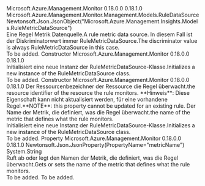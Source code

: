 <Type Name="RuleMetricDataSource" FullName="Microsoft.Azure.Management.Monitor.Management.Models.RuleMetricDataSource">
  <TypeSignature Language="C#" Value="public class RuleMetricDataSource : Microsoft.Azure.Management.Monitor.Management.Models.RuleDataSource" />
  <TypeSignature Language="ILAsm" Value=".class public auto ansi beforefieldinit RuleMetricDataSource extends Microsoft.Azure.Management.Monitor.Management.Models.RuleDataSource" />
  <TypeSignature Language="DocId" Value="T:Microsoft.Azure.Management.Monitor.Management.Models.RuleMetricDataSource" />
  <TypeSignature Language="VB.NET" Value="Public Class RuleMetricDataSource&#xA;Inherits RuleDataSource" />
  <TypeSignature Language="F#" Value="type RuleMetricDataSource = class&#xA;    inherit RuleDataSource" />
  <AssemblyInfo>
    <AssemblyName>Microsoft.Azure.Management.Monitor</AssemblyName>
    <AssemblyVersion>0.18.0.0</AssemblyVersion>
    <AssemblyVersion>0.18.1.0</AssemblyVersion>
  </AssemblyInfo>
  <Base>
    <BaseTypeName>Microsoft.Azure.Management.Monitor.Management.Models.RuleDataSource</BaseTypeName>
  </Base>
  <Interfaces />
  <Attributes>
    <Attribute>
      <AttributeName>Newtonsoft.Json.JsonObject("Microsoft.Azure.Management.Insights.Models.RuleMetricDataSource")</AttributeName>
    </Attribute>
  </Attributes>
  <Docs>
    <summary>
            <span data-ttu-id="fd157-101">Eine Regel Metrik Datenquelle.</span><span class="sxs-lookup"><span data-stu-id="fd157-101">A rule metric data source.</span></span> <span data-ttu-id="fd157-102">In diesem Fall ist der Diskriminatorwert immer RuleMetricDataSource.</span><span class="sxs-lookup"><span data-stu-id="fd157-102">The discriminator value is always RuleMetricDataSource in this case.</span></span>
            </summary>
    <remarks>To be added.</remarks>
  </Docs>
  <Members>
    <Member MemberName=".ctor">
      <MemberSignature Language="C#" Value="public RuleMetricDataSource ();" />
      <MemberSignature Language="ILAsm" Value=".method public hidebysig specialname rtspecialname instance void .ctor() cil managed" />
      <MemberSignature Language="DocId" Value="M:Microsoft.Azure.Management.Monitor.Management.Models.RuleMetricDataSource.#ctor" />
      <MemberSignature Language="VB.NET" Value="Public Sub New ()" />
      <MemberType>Constructor</MemberType>
      <AssemblyInfo>
        <AssemblyName>Microsoft.Azure.Management.Monitor</AssemblyName>
        <AssemblyVersion>0.18.0.0</AssemblyVersion>
        <AssemblyVersion>0.18.1.0</AssemblyVersion>
      </AssemblyInfo>
      <Parameters />
      <Docs>
        <summary>
            <span data-ttu-id="fd157-103">Initialisiert eine neue Instanz der RuleMetricDataSource-Klasse.</span><span class="sxs-lookup"><span data-stu-id="fd157-103">Initializes a new instance of the RuleMetricDataSource class.</span></span>
            </summary>
        <remarks>To be added.</remarks>
      </Docs>
    </Member>
    <Member MemberName=".ctor">
      <MemberSignature Language="C#" Value="public RuleMetricDataSource (string resourceUri = null, string metricName = null);" />
      <MemberSignature Language="ILAsm" Value=".method public hidebysig specialname rtspecialname instance void .ctor(string resourceUri, string metricName) cil managed" />
      <MemberSignature Language="DocId" Value="M:Microsoft.Azure.Management.Monitor.Management.Models.RuleMetricDataSource.#ctor(System.String,System.String)" />
      <MemberSignature Language="VB.NET" Value="Public Sub New (Optional resourceUri As String = null, Optional metricName As String = null)" />
      <MemberSignature Language="F#" Value="new Microsoft.Azure.Management.Monitor.Management.Models.RuleMetricDataSource : string * string -&gt; Microsoft.Azure.Management.Monitor.Management.Models.RuleMetricDataSource" Usage="new Microsoft.Azure.Management.Monitor.Management.Models.RuleMetricDataSource (resourceUri, metricName)" />
      <MemberType>Constructor</MemberType>
      <AssemblyInfo>
        <AssemblyName>Microsoft.Azure.Management.Monitor</AssemblyName>
        <AssemblyVersion>0.18.0.0</AssemblyVersion>
        <AssemblyVersion>0.18.1.0</AssemblyVersion>
      </AssemblyInfo>
      <Parameters>
        <Parameter Name="resourceUri" Type="System.String" />
        <Parameter Name="metricName" Type="System.String" />
      </Parameters>
      <Docs>
        <param name="resourceUri"><span data-ttu-id="fd157-104">Der Ressourcenbezeichner der Ressource die Regel überwacht.</span><span class="sxs-lookup"><span data-stu-id="fd157-104">the resource identifier of the resource the rule monitors.</span></span> <span data-ttu-id="fd157-105">**Hinweis**: Diese Eigenschaft kann nicht aktualisiert werden, für eine vorhandene Regel.</span><span class="sxs-lookup"><span data-stu-id="fd157-105">**NOTE**: this property cannot be updated for an existing rule.</span></span></param>
        <param name="metricName"><span data-ttu-id="fd157-106">Der Name der Metrik, die definiert, was die Regel überwacht.</span><span class="sxs-lookup"><span data-stu-id="fd157-106">the name of the metric that defines what the rule monitors.</span></span></param>
        <summary>
            <span data-ttu-id="fd157-107">Initialisiert eine neue Instanz der RuleMetricDataSource-Klasse.</span><span class="sxs-lookup"><span data-stu-id="fd157-107">Initializes a new instance of the RuleMetricDataSource class.</span></span>
            </summary>
        <remarks>To be added.</remarks>
      </Docs>
    </Member>
    <Member MemberName="MetricName">
      <MemberSignature Language="C#" Value="public string MetricName { get; set; }" />
      <MemberSignature Language="ILAsm" Value=".property instance string MetricName" />
      <MemberSignature Language="DocId" Value="P:Microsoft.Azure.Management.Monitor.Management.Models.RuleMetricDataSource.MetricName" />
      <MemberSignature Language="VB.NET" Value="Public Property MetricName As String" />
      <MemberSignature Language="F#" Value="member this.MetricName : string with get, set" Usage="Microsoft.Azure.Management.Monitor.Management.Models.RuleMetricDataSource.MetricName" />
      <MemberType>Property</MemberType>
      <AssemblyInfo>
        <AssemblyName>Microsoft.Azure.Management.Monitor</AssemblyName>
        <AssemblyVersion>0.18.0.0</AssemblyVersion>
        <AssemblyVersion>0.18.1.0</AssemblyVersion>
      </AssemblyInfo>
      <Attributes>
        <Attribute>
          <AttributeName>Newtonsoft.Json.JsonProperty(PropertyName="metricName")</AttributeName>
        </Attribute>
      </Attributes>
      <ReturnValue>
        <ReturnType>System.String</ReturnType>
      </ReturnValue>
      <Docs>
        <summary>
            <span data-ttu-id="fd157-108">Ruft ab oder legt den Namen der Metrik, die definiert, was die Regel überwacht.</span><span class="sxs-lookup"><span data-stu-id="fd157-108">Gets or sets the name of the metric that defines what the rule monitors.</span></span>
            </summary>
        <value>To be added.</value>
        <remarks>To be added.</remarks>
      </Docs>
    </Member>
  </Members>
</Type>
